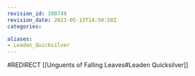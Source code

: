 ```yaml
---
revision_id: 100749
revision_date: 2023-05-13T14:50:58Z
categories:

aliases:
- Leaden_Quicksilver
---
```


#REDIRECT [[Unguents of Falling Leaves#Leaden Quicksilver]]